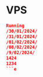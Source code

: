 # VPS 
```json
Running 
/30/01/2024/
/31/01/2024/
/01/02/2024/
/08/02/2024/
/9/02/2024/
1424
1234
```e
